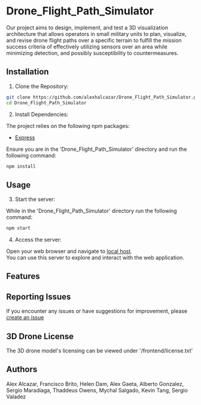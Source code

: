 # Drone_Flight_Path_Simulator

Our project aims to design, implement, and test a 3D visualization architecture that allows operators in small military units to plan, visualize, and revise drone flight paths over a specific terrain to fulfill the mission success criteria of effectively utilizing sensors over an area while minimizing detection, and possibly susceptibility to countermeasures.

## Installation

1. Clone the Repository:

```bash
git clone https://github.com/alexhalcazar/Drone_Flight_Path_Simulator.git
cd Drone_Flight_Path_Simulator
```

2. Install Dependencies:

The project relies on the following npm packages:

- [Express](https://www.npmjs.com/package/express/v/4.18.2)

Ensure you are in the 'Drone_Flight_Path_Simulator' directory and run the following command:

```bash
npm install
```

## Usage

3. Start the server:

While in the 'Drone_Flight_Path_Simulator' directory run the following command:

```bash
npm start
```

4. Access the server:

Open your web browser and navigate to [local host](http://localhost:3000/src/index.html). <br>
You can use this server to explore and interact with the web application.

## Features

<!--TODO-->

## Reporting Issues

If you encounter any issues or have suggestions for improvement, please [create an issue](https://github.com/alexhalcazar/Drone_Flight_Path_Simulator/issues)

## 3D Drone License

The 3D drone model's licensing can be viewed under '/frontend/license.txt'

## Authors

Alex Alcazar, Francisco Brito, Helen Dam, Alex Gaeta, Alberto Gonzalez, Sergio Maradiaga, Thaddeus Owens, Mychal Salgado, Kevin Tang, Sergio Valadez
